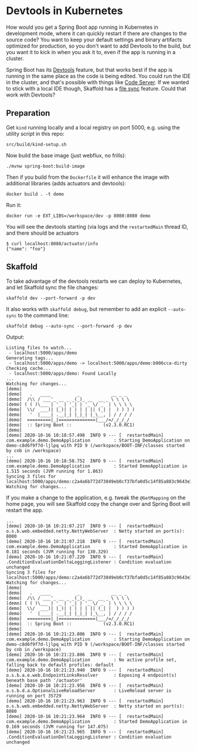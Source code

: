 # Devtools in Kubernetes

How would you get a Spring Boot app running in Kubernetes in development mode, where it can quickly restart if there are changes to the source code? You want to keep your default settings and binary artifacts optimized for production, so you don't want to add Devtools to the build, but you want it to kick in when you ask it to, even if the app is running in a cluster.

Spring Boot has its [Devtools](https://docs.spring.io/spring-boot/docs/1.5.16.RELEASE/reference/html/using-boot-devtools.html) feature, but that works best if the app is running in the same place as the code is being edited. You could run the IDE in the cluster, and that's possible with things like [Code Server](https://github.com/cdr/code-server). If we wanted to stick with a local IDE though, Skaffold has a [file sync](https://skaffold.dev/docs/pipeline-stages/filesync/) feature. Could that work with Devtools?

## Preparation

Get `kind` running locally and a local registry on port 5000, e.g. using the utility script in this repo:

```
src/build/kind-setup.sh
```

Now build the base image (just webflux, no frills):

```
./mvnw spring-boot:build-image
```

Then if you build from the `Dockerfile` it will enhance the image with additional libraries (adds actuators and devtools):

```
docker build . -t demo
```

Run it:

```
docker run -e EXT_LIBS=/workspace/dev -p 8080:8080 demo
```

You will see the devtools starting (via logs and the `restartedMain` thread ID, and there should be actuators

```
$ curl localhost:8080/actuator/info
{"name": "foo"}
```

## Skaffold

To take advantage of the devtools restarts we can deploy to Kubernetes, and let Skaffold sync the file changes:

```
skaffold dev --port-forward -p dev
```

It also works with `skaffold debug`, but remember to add an explicit `--auto-sync` to the command line:


```
skaffold debug --auto-sync --port-forward -p dev
```

Output:

```
Listing files to watch...
 - localhost:5000/apps/demo
Generating tags...
 - localhost:5000/apps/demo -> localhost:5000/apps/demo:b906cca-dirty
Checking cache...
 - localhost:5000/apps/demo: Found Locally
...
Watching for changes...
[demo] 
[demo]   .   ____          _            __ _ _
[demo]  /\\ / ___'_ __ _ _(_)_ __  __ _ \ \ \ \
[demo] ( ( )\___ | '_ | '_| | '_ \/ _` | \ \ \ \
[demo]  \\/  ___)| |_)| | | | | || (_| |  ) ) ) )
[demo]   '  |____| .__|_| |_|_| |_\__, | / / / /
[demo]  =========|_|==============|___/=/_/_/_/
[demo]  :: Spring Boot ::            (v2.3.0.RC1)
[demo] 
[demo] 2020-10-16 10:18:57.498  INFO 9 --- [  restartedMain] com.example.demo.DemoApplication         : Starting DemoApplication on demo-c8d6f9f7d-ljlpq with PID 9 (/workspace/BOOT-INF/classes started by cnb in /workspace)
...
[demo] 2020-10-16 10:18:58.752  INFO 9 --- [  restartedMain] com.example.demo.DemoApplication         : Started DemoApplication in 1.515 seconds (JVM running for 1.863)
Syncing 3 files for localhost:5000/apps/demo:c2a4a6b772d73849eb0cf37bfa0d5c14f85a883c9643e1af7cb8f037a66d22a4
Watching for changes...
```

If you make a change to the application, e.g. tweak the `@GetMapping` on the home page, you will see Skaffold copy the change over and Spring Boot will restart the app.

```
...
[demo] 2020-10-16 10:21:07.217  INFO 9 --- [  restartedMain] o.s.b.web.embedded.netty.NettyWebServer  : Netty started on port(s): 8080
[demo] 2020-10-16 10:21:07.218  INFO 9 --- [  restartedMain] com.example.demo.DemoApplication         : Started DemoApplication in 0.181 seconds (JVM running for 130.329)
[demo] 2020-10-16 10:21:07.220  INFO 9 --- [  restartedMain] .ConditionEvaluationDeltaLoggingListener : Condition evaluation unchanged
Syncing 3 files for localhost:5000/apps/demo:c2a4a6b772d73849eb0cf37bfa0d5c14f85a883c9643e1af7cb8f037a66d22a4
Watching for changes...
[demo] 
[demo]   .   ____          _            __ _ _
[demo]  /\\ / ___'_ __ _ _(_)_ __  __ _ \ \ \ \
[demo] ( ( )\___ | '_ | '_| | '_ \/ _` | \ \ \ \
[demo]  \\/  ___)| |_)| | | | | || (_| |  ) ) ) )
[demo]   '  |____| .__|_| |_|_| |_\__, | / / / /
[demo]  =========|_|==============|___/=/_/_/_/
[demo]  :: Spring Boot ::            (v2.3.0.RC1)
[demo] 
[demo] 2020-10-16 10:21:23.806  INFO 9 --- [  restartedMain] com.example.demo.DemoApplication         : Starting DemoApplication on demo-c8d6f9f7d-ljlpq with PID 9 (/workspace/BOOT-INF/classes started by cnb in /workspace)
[demo] 2020-10-16 10:21:23.806  INFO 9 --- [  restartedMain] com.example.demo.DemoApplication         : No active profile set, falling back to default profiles: default
[demo] 2020-10-16 10:21:23.940  INFO 9 --- [  restartedMain] o.s.b.a.e.web.EndpointLinksResolver      : Exposing 4 endpoint(s) beneath base path '/actuator'
[demo] 2020-10-16 10:21:23.956  INFO 9 --- [  restartedMain] o.s.b.d.a.OptionalLiveReloadServer       : LiveReload server is running on port 35729
[demo] 2020-10-16 10:21:23.963  INFO 9 --- [  restartedMain] o.s.b.web.embedded.netty.NettyWebServer  : Netty started on port(s): 8080
[demo] 2020-10-16 10:21:23.964  INFO 9 --- [  restartedMain] com.example.demo.DemoApplication         : Started DemoApplication in 0.169 seconds (JVM running for 147.075)
[demo] 2020-10-16 10:21:23.965  INFO 9 --- [  restartedMain] .ConditionEvaluationDeltaLoggingListener : Condition evaluation unchanged
```